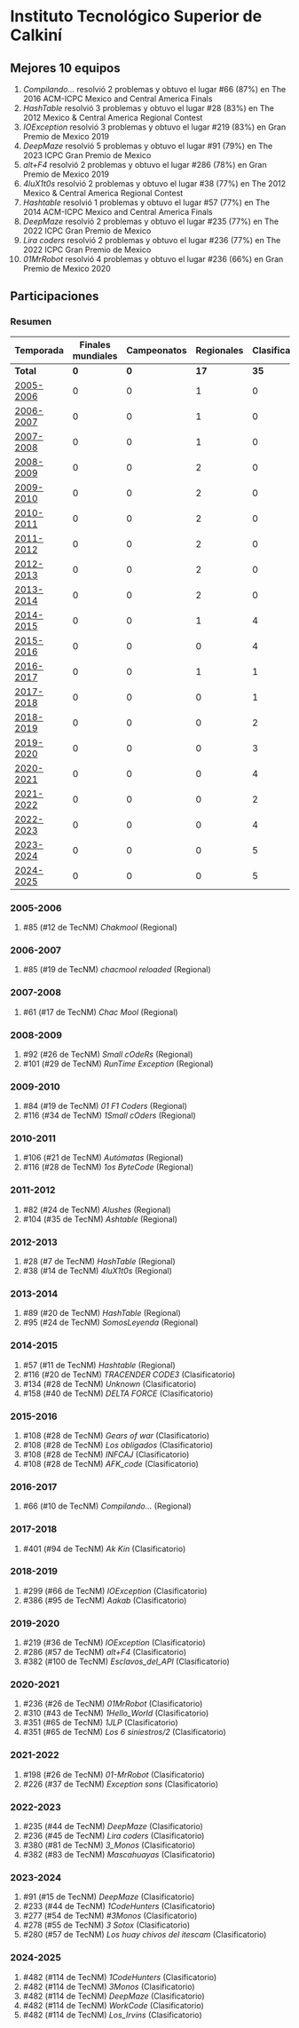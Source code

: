 # Instituto Tecnológico Superior de Calkiní

## Mejores 10 equipos

1. _Compilando..._ resolvió 2 problemas y obtuvo el lugar #66 (87%) en The 2016 ACM-ICPC Mexico and Central America Finals
1. _HashTable_ resolvió 3 problemas y obtuvo el lugar #28 (83%) en The 2012 Mexico & Central America Regional Contest
1. _IOException_ resolvió 3 problemas y obtuvo el lugar #219 (83%) en Gran Premio de Mexico 2019
1. _DeepMaze_ resolvió 5 problemas y obtuvo el lugar #91 (79%) en The 2023 ICPC Gran Premio de Mexico
1. _alt+F4_ resolvió 2 problemas y obtuvo el lugar #286 (78%) en Gran Premio de Mexico 2019
1. _4luX1t0s_ resolvió 2 problemas y obtuvo el lugar #38 (77%) en The 2012 Mexico & Central America Regional Contest
1. _Hashtable_ resolvió 1 problemas y obtuvo el lugar #57 (77%) en The 2014 ACM-ICPC Mexico and Central America Finals
1. _DeepMaze_ resolvió 2 problemas y obtuvo el lugar #235 (77%) en The 2022 ICPC Gran Premio de Mexico
1. _Lira coders_ resolvió 2 problemas y obtuvo el lugar #236 (77%) en The 2022 ICPC Gran Premio de Mexico
1. _01MrRobot_ resolvió 4 problemas y obtuvo el lugar #236 (66%) en Gran Premio de Mexico 2020

## Participaciones

### Resumen

| Temporada | Finales mundiales | Campeonatos | Regionales | Clasificatorios | Equipos |
| --- | --- | --- | --- | --- | --- |
| **Total** | **0** | **0** | **17** | **35** | **50** |
| [2005-2006](#2005-2006) | 0 | 0 | 1 | 0 | 1 |
| [2006-2007](#2006-2007) | 0 | 0 | 1 | 0 | 1 |
| [2007-2008](#2007-2008) | 0 | 0 | 1 | 0 | 1 |
| [2008-2009](#2008-2009) | 0 | 0 | 2 | 0 | 2 |
| [2009-2010](#2009-2010) | 0 | 0 | 2 | 0 | 2 |
| [2010-2011](#2010-2011) | 0 | 0 | 2 | 0 | 2 |
| [2011-2012](#2011-2012) | 0 | 0 | 2 | 0 | 2 |
| [2012-2013](#2012-2013) | 0 | 0 | 2 | 0 | 2 |
| [2013-2014](#2013-2014) | 0 | 0 | 2 | 0 | 2 |
| [2014-2015](#2014-2015) | 0 | 0 | 1 | 4 | 4 |
| [2015-2016](#2015-2016) | 0 | 0 | 0 | 4 | 4 |
| [2016-2017](#2016-2017) | 0 | 0 | 1 | 1 | 1 |
| [2017-2018](#2017-2018) | 0 | 0 | 0 | 1 | 1 |
| [2018-2019](#2018-2019) | 0 | 0 | 0 | 2 | 2 |
| [2019-2020](#2019-2020) | 0 | 0 | 0 | 3 | 3 |
| [2020-2021](#2020-2021) | 0 | 0 | 0 | 4 | 4 |
| [2021-2022](#2021-2022) | 0 | 0 | 0 | 2 | 2 |
| [2022-2023](#2022-2023) | 0 | 0 | 0 | 4 | 4 |
| [2023-2024](#2023-2024) | 0 | 0 | 0 | 5 | 5 |
| [2024-2025](#2024-2025) | 0 | 0 | 0 | 5 | 5 |

### 2005-2006

1. #85 (#12 de TecNM) _Chakmool_ (Regional)

### 2006-2007

1. #85 (#19 de TecNM) _chacmool reloaded_ (Regional)

### 2007-2008

1. #61 (#17 de TecNM) _Chac Mool_ (Regional)

### 2008-2009

1. #92 (#26 de TecNM) _Small cOdeRs_ (Regional)
1. #101 (#29 de TecNM) _RunTime Exception_ (Regional)

### 2009-2010

1. #84 (#19 de TecNM) _01 F1 Coders_ (Regional)
1. #116 (#34 de TecNM) _1Small cOders_ (Regional)

### 2010-2011

1. #106 (#21 de TecNM) _Autómatas_ (Regional)
1. #116 (#28 de TecNM) _1os ByteCode_ (Regional)

### 2011-2012

1. #82 (#24 de TecNM) _Alushes_ (Regional)
1. #104 (#35 de TecNM) _Ashtable_ (Regional)

### 2012-2013

1. #28 (#7 de TecNM) _HashTable_ (Regional)
1. #38 (#14 de TecNM) _4luX1t0s_ (Regional)

### 2013-2014

1. #89 (#20 de TecNM) _HashTable_ (Regional)
1. #95 (#24 de TecNM) _SomosLeyenda_ (Regional)

### 2014-2015

1. #57 (#11 de TecNM) _Hashtable_ (Regional)
1. #116 (#20 de TecNM) _TRACENDER CODE3_ (Clasificatorio)
1. #134 (#28 de TecNM) _Unknown_ (Clasificatorio)
1. #158 (#40 de TecNM) _DELTA FORCE_ (Clasificatorio)

### 2015-2016

1. #108 (#28 de TecNM) _Gears of war_ (Clasificatorio)
1. #108 (#28 de TecNM) _Los obligados_ (Clasificatorio)
1. #108 (#28 de TecNM) _INFCAJ_ (Clasificatorio)
1. #108 (#28 de TecNM) _AFK_code_ (Clasificatorio)

### 2016-2017

1. #66 (#10 de TecNM) _Compilando..._ (Regional)

### 2017-2018

1. #401 (#94 de TecNM) _Ak Kin_ (Clasificatorio)

### 2018-2019

1. #299 (#66 de TecNM) _IOException_ (Clasificatorio)
1. #386 (#95 de TecNM) _Aakab_ (Clasificatorio)

### 2019-2020

1. #219 (#36 de TecNM) _IOException_ (Clasificatorio)
1. #286 (#57 de TecNM) _alt+F4_ (Clasificatorio)
1. #382 (#100 de TecNM) _Esclavos_del_API_ (Clasificatorio)

### 2020-2021

1. #236 (#26 de TecNM) _01MrRobot_ (Clasificatorio)
1. #310 (#43 de TecNM) _1Hello_World_ (Clasificatorio)
1. #351 (#65 de TecNM) _1JLP_ (Clasificatorio)
1. #351 (#65 de TecNM) _Los 6 siniestros/2_ (Clasificatorio)

### 2021-2022

1. #198 (#26 de TecNM) _01-MrRobot_ (Clasificatorio)
1. #226 (#37 de TecNM) _Exception sons_ (Clasificatorio)

### 2022-2023

1. #235 (#44 de TecNM) _DeepMaze_ (Clasificatorio)
1. #236 (#45 de TecNM) _Lira coders_ (Clasificatorio)
1. #380 (#81 de TecNM) _3_Monos_ (Clasificatorio)
1. #382 (#83 de TecNM) _Mascahuayas_ (Clasificatorio)

### 2023-2024

1. #91 (#15 de TecNM) _DeepMaze_ (Clasificatorio)
1. #233 (#44 de TecNM) _1CodeHunters_ (Clasificatorio)
1. #277 (#54 de TecNM) _#3Monos_ (Clasificatorio)
1. #278 (#55 de TecNM) _3 Sotox_ (Clasificatorio)
1. #280 (#57 de TecNM) _Los huay chivos del itescam_ (Clasificatorio)

### 2024-2025

1. #482 (#114 de TecNM) _1CodeHunters_ (Clasificatorio)
1. #482 (#114 de TecNM) _3Monos_ (Clasificatorio)
1. #482 (#114 de TecNM) _DeepMaze_ (Clasificatorio)
1. #482 (#114 de TecNM) _WorkCode_ (Clasificatorio)
1. #482 (#114 de TecNM) _Los_Irvins_ (Clasificatorio)



